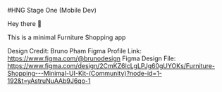 #HNG Stage One (Mobile Dev)

Hey there 👋

This is a minimal Furniture Shopping app

Design Credit: Bruno Pham
Figma Profile Link: https://www.figma.com/@brunodesign
Figma Design
File: https://www.figma.com/design/2CmKZ6lcLgLPJg60gUYOKs/Furniture-Shopping---Minimal-UI-Kit-(Community)?node-id=1-192&t=yAstruNuAAb9J6qo-1